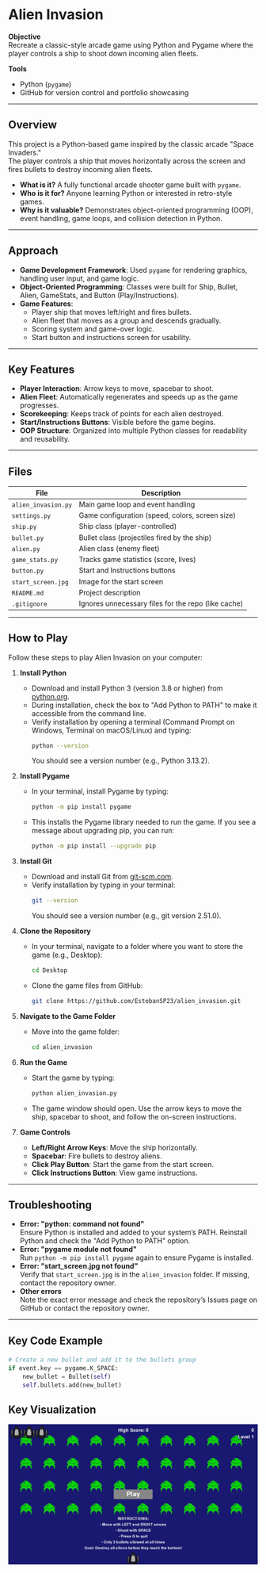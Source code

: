 # Alien Invasion

**Objective**  
Recreate a classic-style arcade game using Python and Pygame where the player controls a ship to shoot down incoming alien fleets.

**Tools**  
- Python (`pygame`)  
- GitHub for version control and portfolio showcasing  

---

## Overview
This project is a Python-based game inspired by the classic arcade "Space Invaders."  
The player controls a ship that moves horizontally across the screen and fires bullets to destroy incoming alien fleets.  
- **What is it?** A fully functional arcade shooter game built with `pygame`.  
- **Who is it for?** Anyone learning Python or interested in retro-style games.  
- **Why is it valuable?** Demonstrates object-oriented programming (OOP), event handling, game loops, and collision detection in Python.

---

## Approach
- **Game Development Framework**: Used `pygame` for rendering graphics, handling user input, and game logic.  
- **Object-Oriented Programming**: Classes were built for Ship, Bullet, Alien, GameStats, and Button (Play/Instructions).  
- **Game Features**:  
  - Player ship that moves left/right and fires bullets.  
  - Alien fleet that moves as a group and descends gradually.  
  - Scoring system and game-over logic.  
  - Start button and instructions screen for usability.

---

## Key Features
- **Player Interaction**: Arrow keys to move, spacebar to shoot.  
- **Alien Fleet**: Automatically regenerates and speeds up as the game progresses.  
- **Scorekeeping**: Keeps track of points for each alien destroyed.  
- **Start/Instructions Buttons**: Visible before the game begins.  
- **OOP Structure**: Organized into multiple Python classes for readability and reusability.

---

## Files
| File | Description |
|------|-------------|
| `alien_invasion.py` | Main game loop and event handling |
| `settings.py` | Game configuration (speed, colors, screen size) |
| `ship.py` | Ship class (player-controlled) |
| `bullet.py` | Bullet class (projectiles fired by the ship) |
| `alien.py` | Alien class (enemy fleet) |
| `game_stats.py` | Tracks game statistics (score, lives) |
| `button.py` | Start and Instructions buttons |
| `start_screen.jpg` | Image for the start screen |
| `README.md` | Project description |
| `.gitignore` | Ignores unnecessary files for the repo (like cache) |

---

## How to Play

Follow these steps to play Alien Invasion on your computer:

1. **Install Python**  
   - Download and install Python 3 (version 3.8 or higher) from [python.org](https://www.python.org/downloads/).  
   - During installation, check the box to "Add Python to PATH" to make it accessible from the command line.  
   - Verify installation by opening a terminal (Command Prompt on Windows, Terminal on macOS/Linux) and typing:  
     ```bash
     python --version
     ```  
     You should see a version number (e.g., Python 3.13.2).

2. **Install Pygame**  
   - In your terminal, install Pygame by typing:  
     ```bash
     python -m pip install pygame
     ```  
   - This installs the Pygame library needed to run the game. If you see a message about upgrading pip, you can run:  
     ```bash
     python -m pip install --upgrade pip
     ```

3. **Install Git**  
   - Download and install Git from [git-scm.com](https://git-scm.com/download).  
   - Verify installation by typing in your terminal:  
     ```bash
     git --version
     ```  
     You should see a version number (e.g., git version 2.51.0).

4. **Clone the Repository**  
   - In your terminal, navigate to a folder where you want to store the game (e.g., Desktop):  
     ```bash
     cd Desktop
     ```  
   - Clone the game files from GitHub:  
     ```bash
     git clone https://github.com/EstebanSP23/alien_invasion.git
     ```

5. **Navigate to the Game Folder**  
   - Move into the game folder:  
     ```bash
     cd alien_invasion
     ```

6. **Run the Game**  
   - Start the game by typing:  
     ```bash
     python alien_invasion.py
     ```  
   - The game window should open. Use the arrow keys to move the ship, spacebar to shoot, and follow the on-screen instructions.

7. **Game Controls**  
   - **Left/Right Arrow Keys**: Move the ship horizontally.  
   - **Spacebar**: Fire bullets to destroy aliens.  
   - **Click Play Button**: Start the game from the start screen.  
   - **Click Instructions Button**: View game instructions.

---

## Troubleshooting
- **Error: "python: command not found"**  
  Ensure Python is installed and added to your system’s PATH. Reinstall Python and check the "Add Python to PATH" option.  
- **Error: "pygame module not found"**  
  Run `python -m pip install pygame` again to ensure Pygame is installed.  
- **Error: "start_screen.jpg not found"**  
  Verify that `start_screen.jpg` is in the `alien_invasion` folder. If missing, contact the repository owner.  
- **Other errors**  
  Note the exact error message and check the repository’s Issues page on GitHub or contact the repository owner.

---

## Key Code Example
```python
# Create a new bullet and add it to the bullets group
if event.key == pygame.K_SPACE:
    new_bullet = Bullet(self)
    self.bullets.add(new_bullet)
```

## Key Visualization
![Alien Invasion](start_screen.jpg)